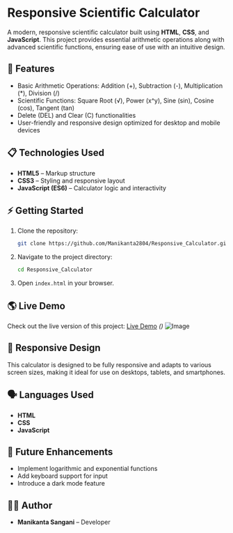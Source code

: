 # Responsive Scientific Calculator

A modern, responsive scientific calculator built using **HTML**, **CSS**, and **JavaScript**. This project provides essential arithmetic operations along with advanced scientific functions, ensuring ease of use with an intuitive design.

## 🚀 Features

- Basic Arithmetic Operations: Addition (+), Subtraction (-), Multiplication (*), Division (/)
- Scientific Functions: Square Root (√), Power (x^y), Sine (sin), Cosine (cos), Tangent (tan)
- Delete (DEL) and Clear (C) functionalities
- User-friendly and responsive design optimized for desktop and mobile devices

## 📋 Technologies Used

- **HTML5** – Markup structure
- **CSS3** – Styling and responsive layout
- **JavaScript (ES6)** – Calculator logic and interactivity


## ⚡ Getting Started

1. Clone the repository:
   ```bash
   git clone https://github.com/Manikanta2804/Responsive_Calculator.git
   ```
2. Navigate to the project directory:
   ```bash
   cd Responsive_Calculator
   ```
3. Open `index.html` in your browser.

## 🌎 Live Demo

Check out the live version of this project: [Live Demo](#) *()*
![Image](https://github.com/user-attachments/assets/524723a6-2f7e-4b2f-b964-493d719353c5)

## 📱 Responsive Design

This calculator is designed to be fully responsive and adapts to various screen sizes, making it ideal for use on desktops, tablets, and smartphones.


## 🗣️ Languages Used

- **HTML**
- **CSS**
- **JavaScript**

## 🔮 Future Enhancements

- Implement logarithmic and exponential functions
- Add keyboard support for input
- Introduce a dark mode feature


## 🧑‍💻 Author

- **Manikanta Sangani** – Developer


